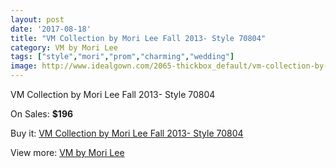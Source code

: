 ```yaml
---
layout: post
date: '2017-08-18'
title: "VM Collection by Mori Lee Fall 2013- Style 70804"
category: VM by Mori Lee
tags: ["style","mori","prom","charming","wedding"]
image: http://www.idealgown.com/2065-thickbox_default/vm-collection-by-mori-lee-fall-2013-style-70804.jpg
---
```

VM Collection by Mori Lee Fall 2013- Style 70804

On Sales: **$196**
<a href="https://www.idealgown.com/en/vm-by-mori-lee/990-vm-collection-by-mori-lee-fall-2013-style-70804.html"><amp-img layout="responsive" width="600" height="600" src="//www.idealgown.com/2065-thickbox_default/vm-collection-by-mori-lee-fall-2013-style-70804.jpg" alt="VM Collection by Mori Lee Fall 2013- Style 70804 0" /></a>
<a href="https://www.idealgown.com/en/vm-by-mori-lee/990-vm-collection-by-mori-lee-fall-2013-style-70804.html"><amp-img layout="responsive" width="600" height="600" src="//www.idealgown.com/2068-thickbox_default/vm-collection-by-mori-lee-fall-2013-style-70804.jpg" alt="VM Collection by Mori Lee Fall 2013- Style 70804 1" /></a>
<a href="https://www.idealgown.com/en/vm-by-mori-lee/990-vm-collection-by-mori-lee-fall-2013-style-70804.html"><amp-img layout="responsive" width="600" height="600" src="//www.idealgown.com/2067-thickbox_default/vm-collection-by-mori-lee-fall-2013-style-70804.jpg" alt="VM Collection by Mori Lee Fall 2013- Style 70804 2" /></a>
<a href="https://www.idealgown.com/en/vm-by-mori-lee/990-vm-collection-by-mori-lee-fall-2013-style-70804.html"><amp-img layout="responsive" width="600" height="600" src="//www.idealgown.com/2066-thickbox_default/vm-collection-by-mori-lee-fall-2013-style-70804.jpg" alt="VM Collection by Mori Lee Fall 2013- Style 70804 3" /></a>

Buy it: [VM Collection by Mori Lee Fall 2013- Style 70804](https://www.idealgown.com/en/vm-by-mori-lee/990-vm-collection-by-mori-lee-fall-2013-style-70804.html "VM Collection by Mori Lee Fall 2013- Style 70804")

View more: [VM by Mori Lee](https://www.idealgown.com/en/13-vm-by-mori-lee "VM by Mori Lee")